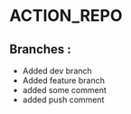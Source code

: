 # ACTION_REPO
## Branches :
  * Added dev branch
  * Added feature branch
  * added some comment
  * added push comment
